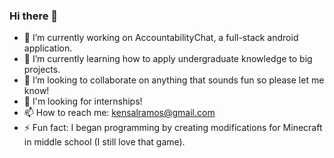 ### Hi there 👋

- 🔭 I’m currently working on AccountabilityChat, a full-stack android application.
- 🌱 I’m currently learning how to apply undergraduate knowledge to big projects.
- 👯 I’m looking to collaborate on anything that sounds fun so please let me know!
- 🤔 I'm looking for internships!
- 📫 How to reach me: kensalramos@gmail.com
- ⚡ Fun fact: I began programming by creating modifications for Minecraft in middle school (I still love that game).
